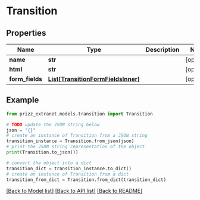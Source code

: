 # Transition


## Properties

Name | Type | Description | Notes
------------ | ------------- | ------------- | -------------
**name** | **str** |  | [optional] 
**html** | **str** |  | [optional] 
**form_fields** | [**List[TransitionFormFieldsInner]**](TransitionFormFieldsInner.md) |  | [optional] 

## Example

```python
from prizz_extranet.models.transition import Transition

# TODO update the JSON string below
json = "{}"
# create an instance of Transition from a JSON string
transition_instance = Transition.from_json(json)
# print the JSON string representation of the object
print(Transition.to_json())

# convert the object into a dict
transition_dict = transition_instance.to_dict()
# create an instance of Transition from a dict
transition_from_dict = Transition.from_dict(transition_dict)
```
[[Back to Model list]](../README.md#documentation-for-models) [[Back to API list]](../README.md#documentation-for-api-endpoints) [[Back to README]](../README.md)


